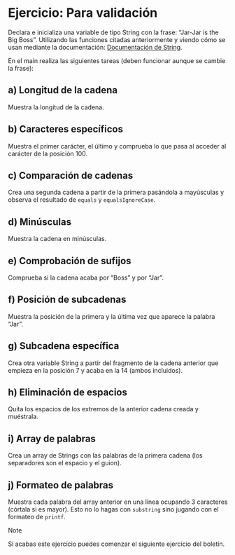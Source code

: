 # Ejercicio: Para validación

Declara e inicializa una variable de tipo String con la frase: “Jar-Jar is the Big Boss”. Utilizando las funciones citadas anteriormente y viendo cómo se usan mediante la documentación: [Documentación de String](https://docs.oracle.com/javase/7/docs/api/java/lang/String.html).

En el main realiza las siguientes tareas (deben funcionar aunque se cambie la frase):

## a) Longitud de la cadena

Muestra la longitud de la cadena.

## b) Caracteres específicos

Muestra el primer carácter, el último y comprueba lo que pasa al acceder al carácter de la posición 100.

## c) Comparación de cadenas

Crea una segunda cadena a partir de la primera pasándola a mayúsculas y observa el resultado de `equals` y `equalsIgnoreCase`.

## d) Minúsculas

Muestra la cadena en minúsculas.

## e) Comprobación de sufijos

Comprueba si la cadena acaba por “Boss” y por “Jar”.

## f) Posición de subcadenas

Muestra la posición de la primera y la última vez que aparece la palabra “Jar”.

## g) Subcadena específica

Crea otra variable String a partir del fragmento de la cadena anterior que empieza en la posición 7 y acaba en la 14 (ambos incluidos).

## h) Eliminación de espacios

Quita los espacios de los extremos de la anterior cadena creada y muéstrala.

## i) Array de palabras

Crea un array de Strings con las palabras de la primera cadena (los separadores son el espacio y el guion).

## j) Formateo de palabras

Muestra cada palabra del array anterior en una línea ocupando 3 caracteres (córtala si es mayor). Esto no lo hagas con `substring` sino jugando con el formateo de `printf`.

>[!NOTE]
> Si acabas este ejercicio puedes comenzar el siguiente ejercicio del boletín.
